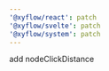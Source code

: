 ```yaml
---
'@xyflow/react': patch
'@xyflow/svelte': patch
'@xyflow/system': patch
---
```


add nodeClickDistance
